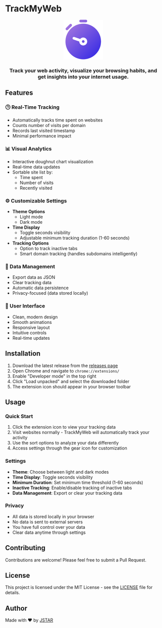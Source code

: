 # TrackMyWeb

<p align="center">
  <img src="icons/icon128.png" alt="TrackMyWeb Logo" width="128" height="128">
</p>

<h3 align="center">Track your web activity, visualize your browsing habits, and get insights into your internet usage.</h3>

## Features

### 🕒 Real-Time Tracking
- Automatically tracks time spent on websites
- Counts number of visits per domain
- Records last visited timestamp
- Minimal performance impact

### 📊 Visual Analytics
- Interactive doughnut chart visualization
- Real-time data updates
- Sortable site list by:
  - Time spent
  - Number of visits
  - Recently visited

### ⚙️ Customizable Settings
- **Theme Options**
  - Light mode
  - Dark mode
- **Time Display**
  - Toggle seconds visibility
  - Adjustable minimum tracking duration (1-60 seconds)
- **Tracking Options**
  - Option to track inactive tabs
  - Smart domain tracking (handles subdomains intelligently)

### 💾 Data Management
- Export data as JSON
- Clear tracking data
- Automatic data persistence
- Privacy-focused (data stored locally)

### 🎨 User Interface
- Clean, modern design
- Smooth animations
- Responsive layout
- Intuitive controls
- Real-time updates

## Installation

1. Download the latest release from the [releases page](https://github.com/DevJSTAR/TrackMyWeb/releases)
2. Open Chrome and navigate to `chrome://extensions/`
3. Enable "Developer mode" in the top right
4. Click "Load unpacked" and select the downloaded folder
5. The extension icon should appear in your browser toolbar

## Usage

### Quick Start
1. Click the extension icon to view your tracking data
2. Visit websites normally - TrackMyWeb will automatically track your activity
3. Use the sort options to analyze your data differently
4. Access settings through the gear icon for customization

### Settings
- **Theme**: Choose between light and dark modes
- **Time Display**: Toggle seconds visibility
- **Minimum Duration**: Set minimum time threshold (1-60 seconds)
- **Inactive Tracking**: Enable/disable tracking of inactive tabs
- **Data Management**: Export or clear your tracking data

### Privacy
- All data is stored locally in your browser
- No data is sent to external servers
- You have full control over your data
- Clear data anytime through settings

## Contributing
Contributions are welcome! Please feel free to submit a Pull Request.

## License
This project is licensed under the MIT License - see the [LICENSE](LICENSE) file for details.

## Author
Made with ❤️ by [JSTAR](https://linktr.ee/jstarsdev)
